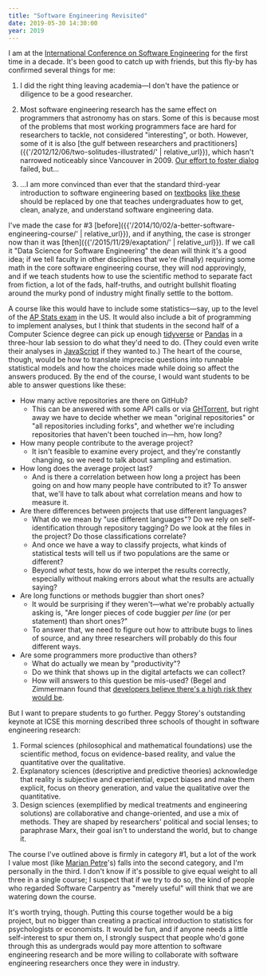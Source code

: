 ```yaml
---
title: "Software Engineering Revisited"
date: 2019-05-30 14:30:00
year: 2019
---
```


I am at the [International Conference on Software Engineering](https://conf.researchr.org/home/icse-2019)
for the first time in a decade.
It's been good to catch up with friends,
but this fly-by has confirmed several things for me:

1.  I did the right thing leaving academia—I don't have the patience or diligence
    to be a good researcher.

2.  Most software engineering research has the same effect on programmers
    that astronomy has on stars.
    Some of this is because most of the problems that most working programmers face
    are hard for researchers to tackle,
    not considered "interesting",
    or both.
    However,
    some of it is also
    [the gulf between researchers and practitioners]({{'/2012/12/06/two-solitudes-illustrated/' | relative_url}}),
    which hasn't narrowed noticeably since Vancouver in 2009.
    [Our effort to foster dialog](http://neverworkintheory.org/) failed,
    but...

3.  ...I am more convinced than ever that the standard third-year introduction to software engineering
    based on [textbooks](https://www.mheducation.com/highered/product/software-engineering-practitioner-s-approach-pressman-maxim/M9780078022128.html)
    [like these](https://www.pearson.com/us/higher-education/product/Sommerville-Software-Engineering-9th-Edition/9780137035151.html)
    should be replaced by one that teaches undergraduates how to get, clean, analyze, and understand
    software engineering data.

I've made the case for #3 [before]({{'/2014/10/02/a-better-software-engineering-course/' | relative_url}}),
and if anything,
the case is stronger now than it was [then]({{'/2015/11/29/exaptation/' | relative_url}}).
If we call it "Data Science for Software Engineering" the dean will think it's a good idea;
if we tell faculty in other disciplines that we're (finally) requiring some math
in the core software engineering course,
they will nod approvingly,
and if we teach students how to use the scientific method to separate fact from fiction,
a lot of the fads, half-truths, and outright bullshit floating around the murky pond of industry
might finally settle to the bottom.

A course like this would have to include some statistics—say,
up to the level of the [AP Stats exam](https://apcentral.collegeboard.org/courses/ap-statistics/course)
in the US.
It would also include a bit of programming to implement analyses,
but I think that students in the second half of a Computer Science degree
can pick up enough [tidyverse](https://www.tidyverse.org/) or [Pandas](https://pandas.pydata.org/)
in a three-hour lab session to do what they'd need to do.
(They could even write their analyses in [JavaScript](http://www.data-forge-js.com/) if they wanted to.)
The heart of the course,
though,
would be how to translate imprecise questions into runnable statistical models
and how the choices made while doing so affect the answers produced.
By the end of the course,
I would want students to be able to answer questions like these:

-   How many active repositories are there on GitHub?
    -   This can be answered with some API calls or via [GHTorrent](http://ghtorrent.org/),
        but right away we have to decide whether we mean "original repositories"
        or "all repositories including forks",
        and whether we're including repositories that haven't been touched in—hm, how long?
-   How many people contribute to the average project?
    -   It isn't feasible to examine every project,
        and they're constantly changing,
        so we need to talk about sampling and estimation.
-   How long does the average project last?
    -   And is there a correlation between how long a project has been going on
        and how many people have contributed to it?
        To answer that,
        we'll have to talk about what correlation means and how to measure it.
-   Are there differences between projects that use different languages?
    -   What do we mean by "use different languages"?
        Do we rely on self-identification through repository tagging?
        Do we look at the files in the project?
        Do those classifications correlate?
    -   And once we have a way to classify projects,
        what kinds of statistical tests will tell us if two populations are the same or different?
    -   Beyond *what* tests,
        how do we interpet the results correctly,
        especially without making errors about what the results are actually saying?
-   Are long functions or methods buggier than short ones?
    -   It would be surprising if they weren't—what we're probably actually asking is,
        "Are longer pieces of code buggier *per line* (or per statement) than short ones?"
    -   To answer that,
        we need to figure out how to attribute bugs to lines of source,
        and any three researchers will probably do this four different ways.
-   Are some programmers more productive than others?
    -   What do actually we mean by "productivity"?
    -   Do we think that shows up in the digital artefacts we can collect?
    -   How will answers to this question be mis-used?
        (Begel and Zimmermann found that
        [developers believe there's a high risk they would be](https://www.microsoft.com/en-us/research/publication/analyze-this-145-questions-for-data-scientists-in-software-engineering/).

But I want to prepare students to go further.
Peggy Storey's outstanding keynote at ICSE this morning described
three schools of thought in software engineering research:

1.  Formal sciences (philosophical and mathematical foundations)
    use the scientific method,
    focus on evidence-based reality,
    and value the quantitative over the qualitative.
2.  Explanatory sciences (descriptive and predictive theories)
    acknowledge that reality is subjective and experiential,
    expect biases and make them explicit,
    focus on theory generation,
    and value the qualitative over the quantitative.
3.  Design sciences (exemplified by medical treatments and engineering solutions)
    are collaborative and change-oriented,
    and use a mix of methods.
    They are shaped by researchers' political and social lenses;
    to paraphrase Marx,
    their goal isn't to understand the world, but to change it.

The course I've outlined above is firmly in category #1,
but a lot of the work I value most (like [Marian Petre](http://mcs.open.ac.uk/mp8/)'s)
falls into the second category,
and I'm personally in the third.
I don't know if it's possible to give equal weight to all three in a single course;
I suspect that if we try to do so,
the kind of people who regarded Software Carpentry as "merely useful"
will think that we are watering down the course.

It's worth trying, though.
Putting this course together would be a big project,
but no bigger than creating a practical introduction to statistics for psychologists or economists.
It would be fun,
and if anyone needs a little self-interest to spur them on,
I strongly suspect that people who'd gone through this as undergrads
would pay more attention to software engineering research
and be more willing to collaborate with software engineering researchers
once they were in industry.
